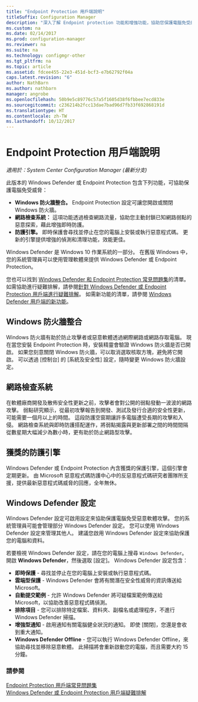 ```yaml
---
title: "Endpoint Protection 用戶端說明"
titleSuffix: Configuration Manager
description: "深入了解 Endpoint protection 功能和增強功能，協助您保護電腦免受威脅。"
ms.custom: na
ms.date: 02/14/2017
ms.prod: configuration-manager
ms.reviewer: na
ms.suite: na
ms.technology: configmgr-other
ms.tgt_pltfrm: na
ms.topic: article
ms.assetid: fdcee455-22e3-451d-bcf3-e7b62792f04a
caps.latest.revision: "6"
author: NathBarn
ms.author: nathbarn
manager: angrobe
ms.openlocfilehash: 50b9e5c89776c57a5f1605d38f6fbbee7ecd833e
ms.sourcegitcommit: c236214b2fcc13dae7bad96d7fb33f692868191d
ms.translationtype: HT
ms.contentlocale: zh-TW
ms.lasthandoff: 10/12/2017
---
```

# <a name="endpoint-protection-client-help"></a>Endpoint Protection 用戶端說明

*適用於：System Center Configuration Manager (最新分支)*


此版本的 Windows Defender 或 Endpoint Protection 包含下列功能，可協助保護電腦免受威脅：  

-   **Windows 防火牆整合。** Endpoint Protection 設定可讓您開啟或關閉 Windows 防火牆。  
-   **網路檢查系統：** 這項功能透過檢查網路流量，協助您主動封鎖已知網路弱點的惡意探索，藉此增強即時防護。  
-   **防護引擎。** 即時保護會尋找並停止在您的電腦上安裝或執行惡意程式碼。 更新的引擎提供增強的偵測和清理功能，效能更佳。  

Windows Defender 是 Windows 10 作業系統的一部分。  在舊版 Windows 中，您的系統管理員可以使用管理軟體來提供 Windows Defender 或 Endpoint Protection。

您也可以找到 [Windows Defender 和 Endpoint Protection 常見問題集](endpoint-protection-client-faq.md)的清單。 如需協助進行疑難排解，請參閱[針對 Windows Defender 或 Endpoint Protection 用戶端進行疑難排解](troubleshoot-endpoint-client.md)。 如需新功能的清單，請參閱 [Windows Defender 用戶端的新功能](https://support.microsoft.com/help/29276/windows-10-whats-new-in-windows-defender)。

## <a name="windows-firewall-integration"></a>Windows 防火牆整合  
 Windows 防火牆有助於防止攻擊者或惡意軟體透過網際網路或網路存取電腦。 現在當您安裝 Endpoint Protection 時，安裝精靈會驗證 Windows 防火牆是否已開啟。 如果您刻意關閉 Windows 防火牆，可以取消選取核取方塊，避免將它開啟。 可以透過 [控制台] 的 [系統及安全性] 設定，隨時變更 Windows 防火牆設定。  

## <a name="network-inspection-system"></a>網路檢查系統  
 在軟體廠商開發及散佈安全性更新之前，攻擊者會對公開的弱點發動一波波的網路攻擊。 弱點研究顯示，從最初攻擊報告到開發、測試及發行合適的安全性更新，可能需要一個月以上的時間。 這段防護空窗期讓許多電腦遭受長期的攻擊和入侵。 網路檢查系統與即時防護搭配運作，將弱點揭露與更新部署之間的時間間隔從數星期大幅減少為數小時，更有助於防止網路型攻擊。  

## <a name="award-winning-protection-engine"></a>獲獎的防護引擎  
 Windows Defender 或 Endpoint Protection 內含獲獎的保護引擎，這個引擎會定期更新。 由 Microsoft 惡意程式碼防護中心中的反惡意程式碼研究者團隊所支援，提供最新惡意程式碼威脅的回應，全年無休。  

## <a name="windows-defender-settings"></a>Windows Defender 設定
Windows Defender 設定可啟用設定來協助保護電腦免受惡意軟體攻擊。 您的系統管理員可能會管理部分 Windows Defender 設定。 您可以使用 Windows Defender 設定來管理其他人。 建議您啟用 Windows Defender 設定來協助保護您的電腦和資料。

若要檢視 Windows Defender 設定，請在您的電腦上搜尋 `Windows Defender`。 開啟 **Windows Defender**，然後選取 [設定]。 Windows Defender 設定包含：
- **即時保護** - 尋找並停止在您的電腦上安裝或執行惡意程式碼。
- **雲端型保護** - Windows Defender 會將有關潛在安全性威脅的資訊傳送給 Microsoft。
- **自動提交範例** - 允許 Windows Defender 將可疑檔案範例傳送給 Microsoft，以協助改善惡意程式碼偵測。
- **排除項目** - 您可以排除特定檔案、資料夾、副檔名或處理程序，不進行 Windows Defender 掃描。
- **增強型通知** - 啟用通知有關電腦健全狀況的通知。 即使 [關閉]，您還是會收到重大通知。
- **Windows Defender Offline** - 您可以執行 Windows Defender Offline，來協助尋找並移除惡意軟體。 此掃描將會重新啟動您的電腦，而且需要大約 15 分鐘。

### <a name="see-also"></a>請參閱  
 [Endpoint Protection 用戶端常見問題集](endpoint-protection-client-faq.md)   
 [Windows Defender 或 Endpoint Protection 用戶端疑難排解](troubleshoot-endpoint-client.md)
